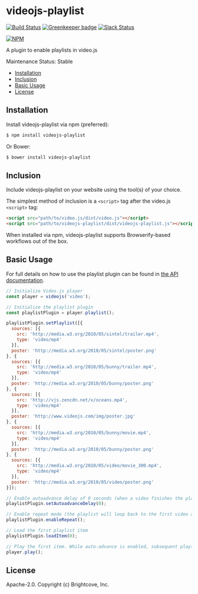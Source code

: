 # videojs-playlist

[![Build Status](https://travis-ci.org/brightcove/videojs-playlist.svg?branch=master)](https://travis-ci.org/brightcove/videojs-playlist)
[![Greenkeeper badge](https://badges.greenkeeper.io/brightcove/videojs-playlist.svg)](https://greenkeeper.io/)
[![Slack Status](http://slack.videojs.com/badge.svg)](http://slack.videojs.com)

[![NPM](https://nodei.co/npm/videojs-playlist.png?downloads=true&downloadRank=true)](https://nodei.co/npm/videojs-playlist/)

A plugin to enable playlists in video.js

Maintenance Status: Stable

<!-- START doctoc generated TOC please keep comment here to allow auto update -->
<!-- DON'T EDIT THIS SECTION, INSTEAD RE-RUN doctoc TO UPDATE -->


- [Installation](#installation)
- [Inclusion](#inclusion)
- [Basic Usage](#basic-usage)
- [License](#license)

<!-- END doctoc generated TOC please keep comment here to allow auto update -->

## Installation

Install videojs-playlist via npm (preferred):

```sh
$ npm install videojs-playlist
```

Or Bower:

```sh
$ bower install videojs-playlist
```

## Inclusion

Include videojs-playlist on your website using the tool(s) of your choice.

The simplest method of inclusion is a `<script>` tag after the video.js `<script>` tag:

```html
<script src="path/to/video.js/dist/video.js"></script>
<script src="path/to/videojs-playlist/dist/videojs-playlist.js"></script>
```

When installed via npm, videojs-playlist supports Browserify-based workflows out of the box.

## Basic Usage

For full details on how to use the playlist plugin can be found in [the API documentation](docs/api.md).

```js
// Initialize Video.js player
const player = videojs('video');

// Initialize the playlist plugin
const playlistPlugin = player.playlist();

playlistPlugin.setPlaylist([{
  sources: [{
    src: 'http://media.w3.org/2010/05/sintel/trailer.mp4',
    type: 'video/mp4'
  }],
  poster: 'http://media.w3.org/2010/05/sintel/poster.png'
}, {
  sources: [{
    src: 'http://media.w3.org/2010/05/bunny/trailer.mp4',
    type: 'video/mp4'
  }],
  poster: 'http://media.w3.org/2010/05/bunny/poster.png'
}, {
  sources: [{
    src: 'http://vjs.zencdn.net/v/oceans.mp4',
    type: 'video/mp4'
  }],
  poster: 'http://www.videojs.com/img/poster.jpg'
}, {
  sources: [{
    src: 'http://media.w3.org/2010/05/bunny/movie.mp4',
    type: 'video/mp4'
  }],
  poster: 'http://media.w3.org/2010/05/bunny/poster.png'
}, {
  sources: [{
    src: 'http://media.w3.org/2010/05/video/movie_300.mp4',
    type: 'video/mp4'
  }],
  poster: 'http://media.w3.org/2010/05/video/poster.png'
}]);

// Enable autoadvance delay of 0 seconds (when a video finishes the playlist will immediately advance to the next one)
playlistPlugin.setAutoadvanceDelay(0);

// Enable repeat mode (the playlist will loop back to the first video after the last one has finished)
playlistPlugin.enableRepeat();

// Load the first playlist item
playlistPlugin.loadItem(0);

// Play the first item. While auto-advance is enabled, subsequent play() calls will happen automatically.
player.play();
```

## License

Apache-2.0. Copyright (c) Brightcove, Inc.

